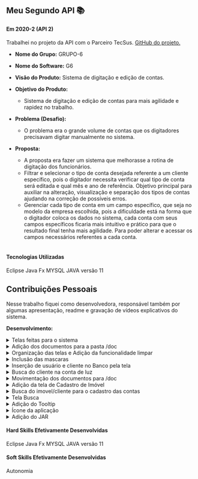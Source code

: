 ## Meu Segundo API  📚

#### Em 2020-2 (API 2)
Trabalhei no projeto da API com o Parceiro TecSus. [GitHub do projeto.](https://github.com/HelenAlevato/PI-GRUPO-6)<br> 
- **Nome do Grupo:** GRUPO-6
- **Nome do Software:**  G6
- **Visão do Produto:** Sistema de digitação e edição de contas.
     
 - **Objetivo do Produto:** 
	- Sistema de digitação e edição de contas para mais agilidade e rapidez no trabalho.
  
- **Problema (Desafio):** 

	- O problema era o grande volume de contas que os digitadores precisavam digitar manualmente no sistema.

- **Proposta:**

	- A proposta era fazer um sistema que melhorasse a rotina de digitação dos funcionários. 
  -  Filtrar e selecionar o tipo de conta desejada referente a um cliente específico, pois o digitador necessita verificar qual tipo de conta será editada e qual mês e ano de referência. Objetivo principal para auxiliar na alteração, visualização e separação dos tipos de contas ajudando na correção de possíveis erros.
  - Gerenciar cada tipo de conta em um campo específico, que seja no modelo da empresa escolhida, pois a dificuldade está na forma que o digitador coloca os dados no sistema, cada conta com seus campos específicos ficaria mais intuitivo e prático para que o resultado final tenha mais agilidade. Para poder alterar e acessar os campos necessários referentes a cada conta.

  <br>

#### Tecnologias Utilizadas
Eclipse
Java Fx 
MYSQL 
JAVA versão 11

## Contribuições Pessoais
Nesse trabalho fiquei como desenvolvedora, responsável também por algumas apresentação, readme e gravação de vídeos explicativos do sistema.


**Desenvolvimento:**  

<details>
  <summary>Telas feitas para o sistema</summary>
  ```
  Telas feitas para o sistema
  - Cadastro Cliente: Tela para cadastrar os usuários que contratarem o sistema da empresa;
  - Cadastro Imovel: Dados cadastrais do imóvel ou imoveis do usuário;
  - Cadastro Usuário: Tela para cadastrar o funcionário que irá mexer no sistema;
  - Conta Água: Tela para facilitar na digitação dos campos das contas de água;
  - Conta Gás: Tela para facilitar na digitação dos campos das contas de gás;
  - Conta Luz: Tela para facilitar na digitação dos campos das contas de luz;
  - Menu: barra de navegação para acessar as outras telas de forma mais rápida.
  ```
</details>
<details>
  <summary>Adição dos documentos para a pasta /doc</summary>
  ```java
  ```
</details>
<details>
  <summary>Organização das telas e Adição da funcionalidade limpar</summary>
  ```java
  ```
</details>
<details>
  <summary>Inclusão das mascaras</summary>
  ```java
  ```
</details>
<details>
  <summary>Inserção de usuário e cliente no Banco pela tela</summary>
  ```java
  ```
</details>
<details>
  <summary>Busca do cliente na conta de luz</summary>
  ```java
  ```
</details>
<details>
  <summary>Movimentação dos documentos para /doc</summary>
  ```java
  ```
</details>
<details>
  <summary>Adição da tela de Cadastro de Imóvel</summary>
  ```java
  ```
</details>
<details>
  <summary>Busca do imovel/cliente para o cadastro das contas</summary>
  ```java
  ```
</details>
<details>
  <summary>Tela Busca</summary>
  ```java
  ```
</details>
<details>
  <summary>Adição do Tooltip</summary>
  ```java
  ```
</details>
<details>
  <summary>Ícone da aplicação</summary>
  ```java
  ```
</details>
<details>
  <summary>Adição do JAR</summary>
  ```java
  ```
</details>


#### Hard Skills Efetivamente Desenvolvidas
Eclipse
Java Fx 
MYSQL 
JAVA versão 11

#### Soft Skills Efetivamente Desenvolvidas
Autonomia<br>


